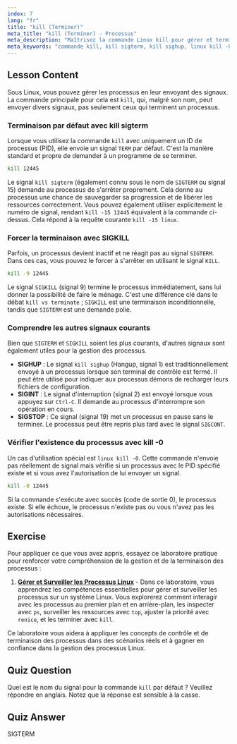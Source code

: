 ```yaml
---
index: 7
lang: "fr"
title: "kill (Terminer)"
meta_title: "kill (Terminer) - Processus"
meta_description: "Maîtrisez la commande Linux kill pour gérer et terminer les processus. Ce guide couvre les différences entre kill et terminer, et explique les signaux comme kill sigterm (SIGTERM), SIGKILL et kill sighup (SIGHUP)."
meta_keywords: "commande kill, kill sigterm, kill sighup, linux kill -0, kill vs terminer, kill -15 linux, SIGTERM, SIGKILL, gestion des processus, terminer processus"
---
```


## Lesson Content

Sous Linux, vous pouvez gérer les processus en leur envoyant des signaux. La commande principale pour cela est `kill`, qui, malgré son nom, peut envoyer divers signaux, pas seulement ceux qui terminent un processus.

### Terminaison par défaut avec kill sigterm

Lorsque vous utilisez la commande `kill` avec uniquement un ID de processus (PID), elle envoie un signal `TERM` par défaut. C'est la manière standard et propre de demander à un programme de se terminer.

```bash
kill 12445
```

Le signal `kill sigterm` (également connu sous le nom de `SIGTERM` ou signal 15) demande au processus de s'arrêter proprement. Cela donne au processus une chance de sauvegarder sa progression et de libérer les ressources correctement. Vous pouvez également utiliser explicitement le numéro de signal, rendant `kill -15 12445` équivalent à la commande ci-dessus. Cela répond à la requête courante `kill -15 linux`.

### Forcer la terminaison avec SIGKILL

Parfois, un processus devient inactif et ne réagit pas au signal `SIGTERM`. Dans ces cas, vous pouvez le forcer à s'arrêter en utilisant le signal `KILL`.

```bash
kill -9 12445
```

Le signal `SIGKILL` (signal 9) termine le processus immédiatement, sans lui donner la possibilité de faire le ménage. C'est une différence clé dans le débat `kill vs terminate` ; `SIGKILL` est une terminaison inconditionnelle, tandis que `SIGTERM` est une demande polie.

### Comprendre les autres signaux courants

Bien que `SIGTERM` et `SIGKILL` soient les plus courants, d'autres signaux sont également utiles pour la gestion des processus.

- **SIGHUP** : Le signal `kill sighup` (Hangup, signal 1) est traditionnellement envoyé à un processus lorsque son terminal de contrôle est fermé. Il peut être utilisé pour indiquer aux processus démons de recharger leurs fichiers de configuration.
- **SIGINT** : Le signal d'interruption (signal 2) est envoyé lorsque vous appuyez sur `Ctrl-C`. Il demande au processus d'interrompre son opération en cours.
- **SIGSTOP** : Ce signal (signal 19) met un processus en pause sans le terminer. Le processus peut être repris plus tard avec le signal `SIGCONT`.

### Vérifier l'existence du processus avec kill -0

Un cas d'utilisation spécial est `linux kill -0`. Cette commande n'envoie pas réellement de signal mais vérifie si un processus avec le PID spécifié existe et si vous avez l'autorisation de lui envoyer un signal.

```bash
kill -0 12445
```

Si la commande s'exécute avec succès (code de sortie 0), le processus existe. Si elle échoue, le processus n'existe pas ou vous n'avez pas les autorisations nécessaires.

## Exercise

Pour appliquer ce que vous avez appris, essayez ce laboratoire pratique pour renforcer votre compréhension de la gestion et de la terminaison des processus :

1. **[Gérer et Surveiller les Processus Linux](https://labex.io/fr/labs/comptia-manage-and-monitor-linux-processes-590864)** - Dans ce laboratoire, vous apprendrez les compétences essentielles pour gérer et surveiller les processus sur un système Linux. Vous explorerez comment interagir avec les processus au premier plan et en arrière-plan, les inspecter avec `ps`, surveiller les ressources avec `top`, ajuster la priorité avec `renice`, et les terminer avec `kill`.

Ce laboratoire vous aidera à appliquer les concepts de contrôle et de terminaison des processus dans des scénarios réels et à gagner en confiance dans la gestion des processus Linux.

## Quiz Question

Quel est le nom du signal pour la commande `kill` par défaut ? Veuillez répondre en anglais. Notez que la réponse est sensible à la casse.

## Quiz Answer

SIGTERM
